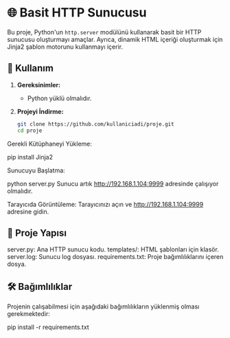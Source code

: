 # 🌐 Basit HTTP Sunucusu

Bu proje, Python'un `http.server` modülünü kullanarak basit bir HTTP sunucusu oluşturmayı amaçlar. Ayrıca, dinamik HTML içeriği oluşturmak için Jinja2 şablon motorunu kullanmayı içerir.

## 🚀 Kullanım

1. **Gereksinimler:**
   - Python yüklü olmalıdır.

2. **Projeyi İndirme:**
   ```bash
   git clone https://github.com/kullaniciadi/proje.git
   cd proje
Gerekli Kütüphaneyi Yükleme:

pip install Jinja2

Sunucuyu Başlatma:

python server.py
Sunucu artık http://192.168.1.104:9999 adresinde çalışıyor olmalıdır.

Tarayıcıda Görüntüleme:
Tarayıcınızı açın ve http://192.168.1.104:9999 adresine gidin.

## 📂 Proje Yapısı
server.py: Ana HTTP sunucu kodu.
templates/: HTML şablonları için klasör.
server.log: Sunucu log dosyası.
requirements.txt: Proje bağımlılıklarını içeren dosya.

## 🛠️ Bağımlılıklar
Projenin çalışabilmesi için aşağıdaki bağımlılıkların yüklenmiş olması gerekmektedir:

pip install -r requirements.txt

